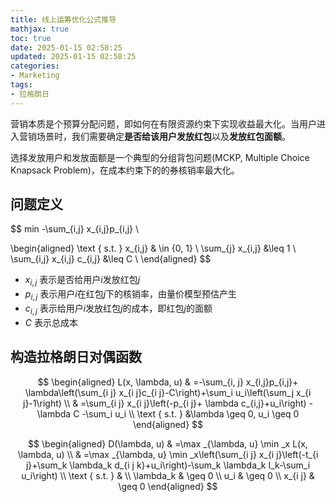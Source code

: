 ```yaml
---
title: 线上运筹优化公式推导
mathjax: true
toc: true
date: 2025-01-15 02:58:25
updated: 2025-01-15 02:58:25
categories:
- Marketing
tags:
- 拉格朗日
---
```


营销本质是个预算分配问题，即如何在有限资源约束下实现收益最大化。当用户进入营销场景时，我们需要确定**是否给该用户发放红包**以及**发放红包面额**。

<!--more-->

选择发放用户和发放面额是一个典型的分组背包问题(MCKP, Multiple Choice Knapsack Problem)，在成本约束下的的券核销率最大化。

## 问题定义

$$
min -\sum_{i,j} x_{i,j}p_{i,j} \\

\begin{aligned}
\text { s.t. } x_{i,j} & \in \{0, 1\} \\
\sum_{j} x_{i,j} &\leq 1 \\
\sum_{i,j} x_{i,j} c_{i,j} &\leq C \\
\end{aligned}
$$
- $x_{i,j}$ 表示是否给用户$i$发放红包$j$
- $p_{i,j}$ 表示用户$i$在红包$j$下的核销率，由量价模型预估产生
- $c_{i,j}$ 表示给用户$i$发放红包$j$的成本，即红包$j$的面额
- $C$ 表示总成本

## 构造拉格朗日对偶函数

$$
\begin{aligned}
L(x, \lambda, u) & =-\sum_{i, j} x_{i,j}p_{i,j}+ \lambda\left(\sum_{i j}  x_{i j}c_{i j}-C\right)+\sum_i u_i\left(\sum_j x_{i j}-1\right) \\
& =\sum_{i j} x_{i j}\left(-p_{i j}+ \lambda c_{i,j}+u_i\right) - \lambda C -\sum_i u_i \\
\text { s.t. } &\lambda \geq 0, u_i \geq 0
\end{aligned}
$$

$$
\begin{aligned}
D(\lambda, u) & =\max _{\lambda, u} \min _x L(x, \lambda, u) \\
& =\max _{\lambda, u} \min _x\left(\sum_{i j} x_{i j}\left(-t_{i j}+\sum_k \lambda_k d_{i j k}+u_i\right)-\sum_k \lambda_k I_k-\sum_i u_i\right) \\
\text { s.t. } & \\
\lambda_k & \geq 0 \\
u_i & \geq 0 \\
x_{i j} & \geq 0
\end{aligned}
$$